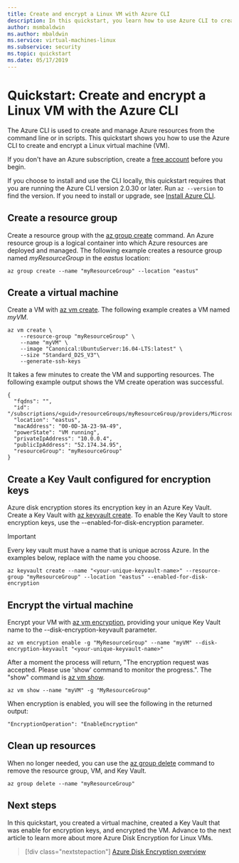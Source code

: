 ```yaml
---
title: Create and encrypt a Linux VM with Azure CLI
description: In this quickstart, you learn how to use Azure CLI to create and encrypt a Linux virtual machine
author: msmbaldwin
ms.author: mbaldwin
ms.service: virtual-machines-linux
ms.subservice: security
ms.topic: quickstart
ms.date: 05/17/2019
---
```


# Quickstart: Create and encrypt a Linux VM with the Azure CLI

The Azure CLI is used to create and manage Azure resources from the command line or in scripts. This quickstart shows you how to use the Azure CLI to create and encrypt a Linux virtual machine (VM).

If you don't have an Azure subscription, create a [free account](https://azure.microsoft.com/free/?WT.mc_id=A261C142F) before you begin.

If you choose to install and use the CLI locally, this quickstart requires that you are running the Azure CLI version 2.0.30 or later. Run `az --version` to find the version. If you need to install or upgrade, see [Install Azure CLI]( /cli/azure/install-azure-cli).

## Create a resource group

Create a resource group with the [az group create](/cli/azure/group?view=azure-cli-latest#az-group-create) command. An Azure resource group is a logical container into which Azure resources are deployed and managed. The following example creates a resource group named *myResourceGroup* in the *eastus* location:

```azurecli-interactive
az group create --name "myResourceGroup" --location "eastus"
```

## Create a virtual machine

Create a VM with [az vm create](https://docs.microsoft.com/cli/azure/vm?view=azure-cli-latest#az-vm-create). The following example creates a VM named *myVM*.

```azurecli-interactive
az vm create \
    --resource-group "myResourceGroup" \
    --name "myVM" \
    --image "Canonical:UbuntuServer:16.04-LTS:latest" \
    --size "Standard_D2S_V3"\
    --generate-ssh-keys
```

It takes a few minutes to create the VM and supporting resources. The following example output shows the VM create operation was successful.

```
{
  "fqdns": "",
  "id": "/subscriptions/<guid>/resourceGroups/myResourceGroup/providers/Microsoft.Compute/virtualMachines/myVM",
  "location": "eastus",
  "macAddress": "00-0D-3A-23-9A-49",
  "powerState": "VM running",
  "privateIpAddress": "10.0.0.4",
  "publicIpAddress": "52.174.34.95",
  "resourceGroup": "myResourceGroup"
}
```

## Create a Key Vault configured for encryption keys

Azure disk encryption stores its encryption key in an Azure Key Vault. Create a Key Vault with [az keyvault create](/cli/azure/keyvault?view=azure-cli-latest#az-keyvault-create). To enable the Key Vault to store encryption keys, use the --enabled-for-disk-encryption parameter.

> [!Important]
> Every key vault must have a name that is unique across Azure. In the examples below, replace <your-unique-keyvault-name> with the  name you choose.

```azurecli-interactive
az keyvault create --name "<your-unique-keyvault-name>" --resource-group "myResourceGroup" --location "eastus" --enabled-for-disk-encryption
```

## Encrypt the virtual machine

Encrypt your VM with [az vm encryption](/cli/azure/vm/encryption?view=azure-cli-latest), providing your unique Key Vault name to the --disk-encryption-keyvault parameter.

```azurecli-interactive
az vm encryption enable -g "MyResourceGroup" --name "myVM" --disk-encryption-keyvault "<your-unique-keyvault-name>"
```

After a moment the process will return, "The encryption request was accepted. Please use 'show' command to monitor the progress.". The "show" command is [az vm show](/cli/azure/vm/encryption#az-vm-encryption-show).

```azurecli-interactive
az vm show --name "myVM" -g "MyResourceGroup"
```

When encryption is enabled, you will see the following in the returned output:

```
"EncryptionOperation": "EnableEncryption"
```

## Clean up resources

When no longer needed, you can use the [az group delete](/cli/azure/group) command to remove the resource group, VM, and Key Vault. 

```azurecli-interactive
az group delete --name "myResourceGroup"
```

## Next steps

In this quickstart, you created a virtual machine, created a Key Vault that was enable for encryption keys, and encrypted the VM.  Advance to the next article to learn more about more Azure Disk Encryption for Linux VMs.

> [!div class="nextstepaction"]
> [Azure Disk Encryption overview](disk-encryption-overview.md)